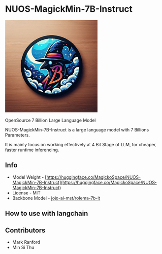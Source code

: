 # NUOS-MagickMin-7B-Instruct

<img alt="" src="nuos7b.jpeg" width=300 height=300 />

OpenSource 7 Billion Large Language Model

NUOS-MagickMin-7B-Instruct is a large language model with 7 Billions Parameters.

It is mainly focus on working effectively at 4 Bit Stage of LLM, for cheaper, faster runtime inferencing.

## Info

- Model Weight - [https://huggingface.co/MagickoSpace/NUOS-MagickMin-7B-Instruct](https://huggingface.co/MagickoSpace/NUOS-MagickMin-7B-Instruct)
- License - MIT
- Backbone Model - [jojo-ai-mst/rolema-7b-it](https://huggingface.co/jojo-ai-mst/rolema-7b-it)

## How to use with langchain



## Contributors

- Mark Ranford
- Min Si Thu
